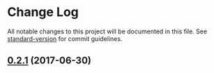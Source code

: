 # Change Log

All notable changes to this project will be documented in this file.
See [standard-version](https://github.com/conventional-changelog/standard-version) for commit guidelines.

<a name="0.2.1"></a>
## [0.2.1](https://github.com/myrmex-org/myrmex/compare/@myrmex/lambda@0.2.0...@myrmex/lambda@0.2.1) (2017-06-30)
